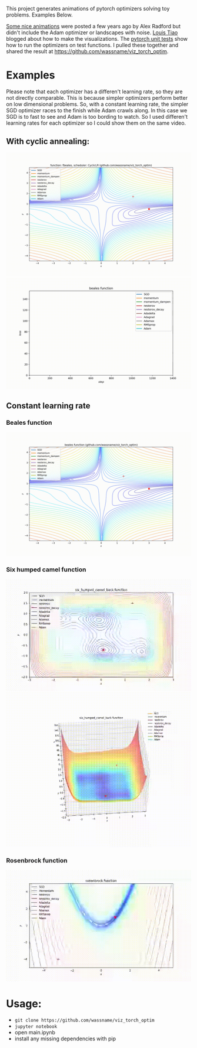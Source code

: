 This project generates animations of pytorch optimizers solving toy problems. Examples Below.

[Some nice animations](http://www.denizyuret.com/2015/03/alec-radfords-animations-for.html) were posted a few years ago by Alex Radford but didn't include the Adam optimizer or landscapes with noise.  [Louis Tiao](http://louistiao.me/notes/visualizing-and-animating-optimization-algorithms-with-matplotlib/) blogged about how to make the visualizations. The [pytorch unit tests](https://github.com/pytorch/pytorch/blob/master/test/test_optim.py) show how to run the optimizers on test functions. I pulled these together and shared the result at https://github.com/wassname/viz_torch_optim.

# Examples

Please note that each optimizer has a differen't learning rate, so they are not directly comparable. This is because simpler optimizers perform better on low dimensional problems. So, with a constant learning rate, the simpler SGD optimizer races to the finish while Adam crawls along. In this case we SGD is to fast to see and Adam is too bording to watch. So I used differen't learning rates for each optimizer so I could show them on the same video.

## With cyclic annealing:

![](docs/videos/beales_CyclicLR_20171117_04-51-12_2d.gif)
![](docs/videos/beales_CyclicLR_20171117_04-51-12_loss.gif)

## Constant learning rate

### Beales function
![](docs/videos/beales_20171117_00-02-20_2d.gif)

### Six humped camel function
![](docs/videos/six_humped_camel_back_20171115_09-38-57.gif)
![](docs/videos/six_humped_camel_back_20171115_09-38-57_3d.gif)

### Rosenbrock function

![](docs/videos/rosenbrock_20171115_09-47-52.gif)

# Usage:

- `git clone https://github.com/wassname/viz_torch_optim`
- `jupyter notebook`
- open main.ipynb
- install any missing dependencies with pip
